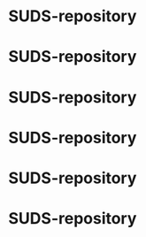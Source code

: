 # SUDS-repository
# SUDS-repository
# SUDS-repository
# SUDS-repository
# SUDS-repository
# SUDS-repository

